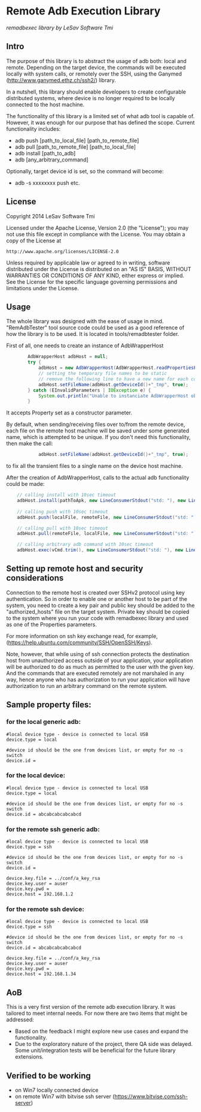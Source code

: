 # Remote Adb Execution Library
_remadbexec library by LeSav Software Tmi_

## Intro
The purpose of this library is to abstract the usage of adb both: local and remote. Depending on the
target device, the commands will be executed locally with system calls, or remotely over the SSH, using the
Ganymed (http://www.ganymed.ethz.ch/ssh2/) library. 

In a nutshell, this library should enable developers to create configurable distributed systems, 
where device is no longer required to be locally connected to the host machine.

The functionality of this library is a limited set of what adb tool is capable of. However, it was enough
for our purpose that has defined the scope. Current functionality includes:
* adb push [path_to_local_file] [path_to_remote_file]
* adb pull [path_to_remote_file] [path_to_local_file]
* adb install [path_to_adb]
* adb [any_arbitrary_command]

Optionally, target device id is set, so the command will become:
* adb -s xxxxxxxx push etc.


## License

Copyright 2014 LeSav Software Tmi


Licensed under the Apache License, Version 2.0 (the "License");
you may not use this file except in compliance with the License.
You may obtain a copy of the License at

    http://www.apache.org/licenses/LICENSE-2.0

Unless required by applicable law or agreed to in writing, software
distributed under the License is distributed on an "AS IS" BASIS,
WITHOUT WARRANTIES OR CONDITIONS OF ANY KIND, either express or implied.
See the License for the specific language governing permissions and
limitations under the License.

## Usage
The whole library was designed with the ease of usage in mind. "RemAdbTester" tool source code could be used as a good reference of how the library is to be used. It is located in tools/remadbtester folder.

First of all, one needs to create an instance of AdbWrapperHost
```java
        AdbWrapperHost adbHost = null;
        try {
            adbHost = new AdbWrapperHost(AdbWrapperHost.readPropertiesFromFile(args[0]));
            // setting the temporary file names to be static
            // remove the following line to have a new name for each command.
            adbHost.setFileName(adbHost.getDeviceId()+"_tmp", true);
        } catch (EInvalidParameters | IOException e) {
            System.out.println("Unable to instanciate AdbWrapperHost object: " + e.getMessage());
        }
```
It accepts Property set as a constructor parameter. 

By default, when sending/receiving files over to/from the remote device, each file on the remote host machine will be saved under some generated name, which is attempted to be unique. If you don't need this functionality, then make the call:
```java
            adbHost.setFileName(adbHost.getDeviceId()+"_tmp", true);
```
to fix all the transient files to a single name on the device host machine.

After the creation of AdbWrapperHost, calls to the actual adb functionality could be made:
```java
    // calling install with 10sec timeout
    adbHost.install(pathToApk, new LineConsumerStdout("std: "), new LineConsumerStdout("err: "), 10000);
    
    // calling push with 10sec timeout
    adbHost.push(localFile, remoteFile, new LineConsumerStdout("std: "), new LineConsumerStdout("err: "), 10000);

    // calling pull with 10sec timeout    
    adbHost.pull(remoteFile, localFile, new LineConsumerStdout("std: "), new LineConsumerStdout("err: "), 10000);

    // calling arbitrary adb command with 10sec timeout
    adbHost.exec(vCmd.trim(), new LineConsumerStdout("std: "), new LineConsumerStdout("err: "), 10000);
```

## Setting up remote host and security considerations

Connection to the remote host is created over SSHv2 protocol using key authentication. So in order to enable one or another host to be part of the system, you need to create a key pair and public key should be added to the "authorized_hosts" file on the target system. Private key should be copied to the system where you run your code with remadbexec library and used  as one of the Properties parameters.

For more information on ssh key exchange read, for example, (https://help.ubuntu.com/community/SSH/OpenSSH/Keys).

Note, however, that while using of ssh connection protects the destination host from unauthorized access outside of your application, your application will be authorized to do as much as permitted to the user with the given key. And the commands that are executed  remotely are not marshaled in any way, hence anyone who has authorization to run your application will have authorization to run an arbitrary command on the remote system. 

## Sample property files:

### for the local generic adb:
```
#local device type - device is connected to local USB
device.type = local

#device id should be the one from devices list, or empty for no -s switch 
device.id = 
```

### for the local device: 
```
#local device type - device is connected to local USB
device.type = local

#device id should be the one from devices list, or empty for no -s switch 
device.id = abcabcabcabcabcd
```


### for the remote ssh generic adb:
```
#local device type - device is connected to local USB
device.type = ssh

#device id should be the one from devices list, or empty for no -s switch 
device.id = 

device.key.file = ../conf/a_key_rsa
device.key.user = auser
device.key.pwd =
device.host = 192.168.1.2
```

### for the remote ssh device:
```
#local device type - device is connected to local USB
device.type = ssh

#device id should be the one from devices list, or empty for no -s switch 
device.id = abcabcabcabcabcd

device.key.file = ../conf/a_key_rsa
device.key.user = auser
device.key.pwd =
device.host = 192.168.1.34
```


## AoB

This is a very first version of the remote adb execution library. It was tailored to meet internal needs.  For now there are two items that might be addressed:
* Based on the feedback I might explore new use cases and expand the functionality. 
* Due to the exploratory nature of the project, there QA side was delayed. Some unit/integration tests will be beneficial for the future library extensions. 

## Verified to be working
* on Win7 locally connected device
* on remote Win7 with bitvise ssh server (https://www.bitvise.com/ssh-server)